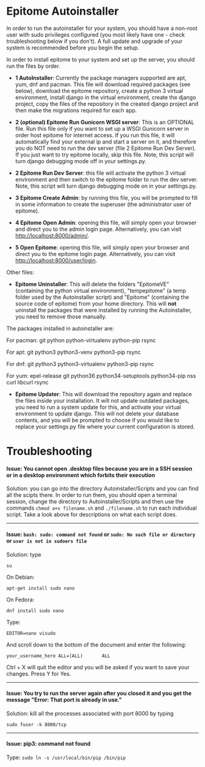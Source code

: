 # Epitome Autoinstaller

In order to run the autoinstaller for your system, you should have a non-root user with sudo privileges configured (you most likely have one - check troubleshooting below if you don't). A full update and upgrade of your system is recommended before you begin the setup.

In order to install epitome to your system and set up the server, you should run the files by order.

* **1 AutoInstaller**: Currently the package managers supported are apt, yum, dnf and pacman. This file will download required packages (see below), download the epitome repository, create a python 3 virtual environment, install django in the virtual environment, create the django project, copy the files of the repository in the created django project and then make the migrations required for each app.

* **2 (optional) Epitome Run Gunicorn WSGI server**: This is an OPTIONAL file. Run this file only if you want to set up a WSGI Gunicorn server in order host epitome for internet access. If you run this file, it will automatically find your external ip and start a server on it, and therefore you do NOT need to run the dev server (file 2 Epitome Run Dev Server). If you just want to try epitome locally, skip this file. Note, this script will turn django debugging mode off in your settings.py.

* **2 Epitome Run Dev Server**: this file will activate the python 3 virtual environment and then switch to the epitome folder to run the dev server. Note, this script will turn django debugging mode on in your settings.py.

* **3 Epitome Create Admin**: by running this file, you will be prompted to fill in some information to create the superuser (the administrator user of epitome).

* **4 Epitome Open Admin**: opening this file, will simply open your browser and direct you to the admin login page. Alternatively, you can visit <http://localhost:8000/admin/>.

* **5 Open Epitome**: opening this file, will simply open your browser and direct you to the epitome login page. Alternatively, you can visit <http://localhost:8000/user/login>.

Other files:
* **Epitome Uninstaller**: This will delete the folders "EpitomeVE" (containing the python virtual environment), "tempepitome" (a temp folder used by the Autoinstaller script) and "Epitome" (containing the source code of epitome) from your home directory. This will **not** uninstall the packages that were installed by running the Autoinstaller, you need to remove those manually.

The packages installed in autoinstaller are:

For pacman: git python python-virtualenv python-pip rsync

For apt: git python3 python3-venv python3-pip rsync

For dnf: git python3 python3-virtualenv python3-pip rsync

For yum: epel-release git python36 python34-setuptools python34-pip nss curl libcurl rsync

* **Epitome Updater**: This will download the repository again and replace the files inside your installation. It will not update outdated packages, you need to run a system update for this, and activate your virtual environment to update django. This will not delete your database contents, and you will be prompted to choose if you would like to replace your settings.py file where your current configuration is stored.

# Troubleshooting

#### Issue: You cannot open .desktop files because you are in a SSH session or in a desktop environment which forbits their execution

Solution: you can go into the directory Autoinstaller/Scripts and you can find all the scipts there. In order to run them, you should open a terminal session, change the directory to Autoinstaller/Scripts and then use the commands `chmod a+x filename.sh` and `./filename.sh` to run each individual script. Take a look above for descriptions on what each script does.

------

#### Issue: `bash: sudo: command not found` or `sudo: No such file or directory` or `user is not in sudoers file`

Solution: type 

`su`
 
On Debian:

`apt-get install sudo nano`

On Fedora:

`dnf install sudo nano`

Type:

`EDITOR=nano visudo`

And scroll down to the bottom of the document and enter the following:

`your_username_here ALL=(ALL)       ALL`

Ctrl + X will quit the editor and you will be asked if you want to save your changes. Press Y for Yes.

------

#### Issue: You try to run the server again after you closed it and you get the message "Error: That port is already in use."

Solution: kill all the processes associated with port 8000 by typing 

`sudo fuser -k 8000/tcp`

------

#### Issue: pip3: command not found

Type: `sudo ln -s /usr/local/bin/pip /bin/pip`
